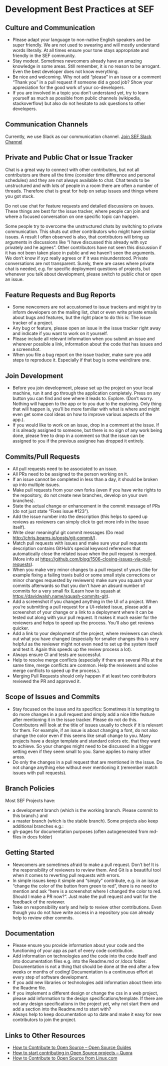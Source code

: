 #  Development Best Practices at SEF

##  Culture and Communication

- Please adapt your language to non-native English speakers and be super friendly. We are not used to swearing and will 
mostly understand words literally. At all times ensure your tone stays appropriate and friendly in the SEF 
community.
- Stay modest. Sometimes newcomers already have an amazing knowledge in some areas. Still remember, it is no reason to 
be arrogant. Even the best developer does not know everything.
- Be nice and welcoming. Why not add “please” in an issue or a comment “Thank you” in a pull request if someone did a 
good job? Show your appreciation for the good work of your co-developers.
- If you are involved in a topic you don’t understand yet, try to learn yourself as much as possible from public 
channels (wikipedia, stackoverflow) but also do not hesitate to ask questions to other developers.

## Communication Channels

Currently, we use Slack as our communication channel. [Join SEF Slack Channel](https://sefheadquarters.slack.com)

## Private and Public Chat or Issue Tracker

Chat is a great way to connect with other contributors, but not all contributors are there all the time (consider time 
difference and personal schedules) and they are not always available to chat. Chat tends to be unstructured and with 
lots of people in a room there are often a number of threads. Therefore chat is great for help on setup issues and 
things where you got stuck.

Do not use chat for feature requests and detailed discussions on issues. These things are best for the issue tracker, 
where people can join and where a focused conversation on one specific topic can happen.

Some people try to overcome the unstructured chats by switching to private communication. This shuts out other 
contributors who might have similar issues. A result I often observed is also, that contributors will bring up arguments
in discussions like “I have discussed this already with xyz privately and he agrees”. Other contributors have not seen 
this discussion if it has not been taken place in public and we haven’t seen the arguments. We don’t know if xyz really 
agrees or if it was misunderstood. Private conversations are not transparent. Surely, there are cases where private chat
is needed, e.g. for specific deployment questions of projects, but whenever you talk about development, please switch to
public chat or open an issue.

## Feature Requests and Bug Reports

- Some newcomers are not accustomed to issue trackers and might try to inform developers on the mailing list, chat or 
even write private emails about bugs and features, but the right place to do this is: The issue tracker of a project.
- Any bug or feature, please open an issue in the issue tracker right away and indicate if you want to work on it 
yourself.
- Please include all relevant information when you submit an issue and wherever possible a link, information about the 
code that has issues and a screenshot.
- When you file a bug report on the issue tracker, make sure you add steps to reproduce it. Especially if that bug is 
some weird/rare one.

## Join Development

- Before you join development, please set up the project on your local machine, run it and go through the application 
completely. Press on any button you can find and see where it leads to. Explore. (Don’t worry. Nothing will happen to 
the app or to you due to the exploring. Only thing that will happen is, you’ll be more familiar with what is where and 
might even get some cool ideas on how to improve various aspects of the app.).
- If you would like to work on an issue, drop in a comment at the issue. If it is already assigned to someone, but there 
is no sign of any work being done, please free to drop in a comment so that the issue can be assigned to you if the 
previous assignee has dropped it entirely.

## Commits/Pull Requests

- All pull requests need to be associated to an issue.
- All PRs need to be assigned to the person working on it.
- If an issue cannot be completed in less than a day, it should be broken up into multiple issues.
- Make pull requests from your own forks (even if you have write rights to the repository, do not create new branches, 
develop on your own branches).
- State the actual change or enhancement in the commit message of PRs (do not just state “Fixes issue #123”).
- Add the issue number into the description (this helps to speed up reviews as reviewers can simply click to get more 
info in the issue itself).
- Write clear meaningful git commit messages (Do read http://chris.beams.io/posts/git-commit/).
- Match pull requests with issues and make sure your pull requests description contains GitHub’s special keyword 
references that automatically close the related issue when the pull request is merged. (More info at 
https://github.com/blog/1506-closing-issues-via-pull-requests).
- When you make very minor changes to a pull request of yours (like for example fixing a failing travis build or some 
small style corrections or minor changes requested by reviewers) make sure you squash your commits afterwards so that 
you don’t have an absurd number of commits for a very small fix (Learn how to squash at 
https://davidwalsh.name/squash-commits-git).
- Add a screenshot if you changed anything in the UI of a project. When you’re submitting a pull request for a 
UI-related issue, please add a screenshot of your change or a link to a deployment where it can be tested out along 
with your pull request. It makes it much easier for the reviewers and helps to speed up the process. You’ll also get 
reviews quicker.
- Add a link to your deployment of the project, where reviewers can check out what you have changed (especially for 
smaller changes this is very helpful as the reviewer might not even need to set up the system itself and test it. 
Again this speeds up the review process a lot).
- Always ensure CI and tests are successful.
- Help to resolve merge conflicts (especially if there are several PRs at the same time, merge conflicts are common. 
Help the reviewers and solve merge conflicts to speed up the process.).
- Merging Pull Requests should only happen if at least two contributors reviewed the PR and approved it.

## Scope of Issues and Commits

- Stay focused on the issue and its specifics: Sometimes it is tempting to do more changes in a pull request and simply 
add a nice little feature after mentioning it in the issue tracker. Please do not do this. Contributors will look at the
title of issues usually to check if it is relevant for them. For example, if an issue is about changing a font, do not 
also change the color even if this seems like small change to you. Many projects have a design template and standard 
colors etc. that they want to achieve. So your changes might need to be discussed in a bigger setting even if they seem
small to you. Same applies to many other areas.
- Do only the changes in a pull request that are mentioned in the issue. Do not change anything else without ever
mentioning it (remember match issues with pull requests).

## Branch Policies

Most SEF Projects have:

- a development branch (which is the working branch. Please commit to this branch.) and
- a master branch (which is the stable branch).
Some projects also keep additional branches e.g.:
- gh-pages for documentation purposes (often autogenerated from md-files in docs folder)

## Getting Started

- Newcomers are sometimes afraid to make a pull request. Don’t be! It is the responsibility of reviewers to review them. 
And Git is a beautiful tool when it comes to reverting pull requests with errors.
- In simple issues keep it simple and “simply” contribute, e.g. in an issue “change the color of the button from green
to red”, there is no need to mention and ask “here is a screenshot where I changed the color to red. Should I make a PR
now?”. Just make the pull request and wait for the feedback of the reviewer.
- Take on responsibility early and help to review other contributions. Even though you do not have write access in a 
repository you can already help to review other commits.

## Documentation

- Please ensure you provide information about your code and the functioning of your app as part of every code 
contribution.
- Add information on technologies and the code into the code itself and into documentation files e.g. into the Readme.md
or /docs folder. Documentation is not a thing that should be done at the end after a few weeks or months of coding! 
Documentation is a continuous effort at every step of software development.
- If you add new libraries or technologies add information about them into the Readme file.
- If you implement a different design or change the css in a web project, please add information to the design 
specifications/template. If there are not any design specifications in the project yet, why not start them and add a 
section into the Readme.md to start with?
- Always help to keep documentation up to date and make it easy for new contributors to join the project.

## Links to Other Resources

- [How to Contribute to Open Source – Open Source Guides](https://opensource.guide/how-to-contribute/)
- [How to start contributing in Open Source projects – Quora
](https://www.quora.com/How-do-I-start-contributing-in-Open-Source-projects)
- [How to Contribute to Open Source from Linux.com](https://www.linux.com/news/how-contribute-open-source)
